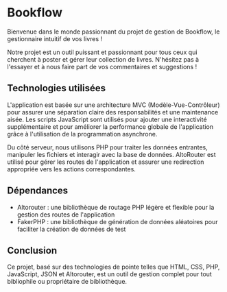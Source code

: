 # Bookflow

Bienvenue dans le monde passionnant du projet de gestion de Bookflow, le gestionnaire intuitif de vos livres !

Notre projet est un outil puissant et passionnant pour tous ceux qui cherchent à poster et gérer leur collection de livres. N'hésitez pas à l'essayer et à nous faire part de vos commentaires et suggestions !

## Technologies utilisées

L'application est basée sur une architecture MVC (Modèle-Vue-Contrôleur) pour assurer une séparation claire des responsabilités et une maintenance aisée. Les scripts JavaScript sont utilisés pour ajouter une interactivité supplémentaire et pour améliorer la performance globale de l'application grâce à l'utilisation de la programmation asynchrone.

Du côté serveur, nous utilisons PHP pour traiter les données entrantes, manipuler les fichiers et interagir avec la base de données. AltoRouter est utilisé pour gérer les routes de l'application et assurer une redirection appropriée vers les actions correspondantes.

## Dépendances

- Altorouter : une bibliothèque de routage PHP légère et flexible pour la gestion des routes de l'application
- FakerPHP : une bibliothèque de génération de données aléatoires pour faciliter la création de données de test

## Conclusion

Ce projet, basé sur des technologies de pointe telles que HTML, CSS, PHP, JavaScript, JSON et Altorouter, est un outil de gestion complet pour tout bibliophile ou propriétaire de bibliothèque.